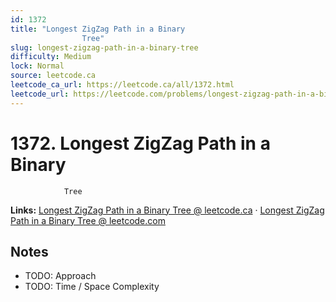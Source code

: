 ```yaml
--- 
id: 1372
title: "Longest ZigZag Path in a Binary
                Tree"
slug: longest-zigzag-path-in-a-binary-tree
difficulty: Medium
lock: Normal
source: leetcode.ca
leetcode_ca_url: https://leetcode.ca/all/1372.html
leetcode_url: https://leetcode.com/problems/longest-zigzag-path-in-a-binary-tree/
---
```


# 1372. Longest ZigZag Path in a Binary
                Tree

**Links:** [Longest ZigZag Path in a Binary
                Tree @ leetcode.ca](https://leetcode.ca/all/1372.html) · [Longest ZigZag Path in a Binary
                Tree @ leetcode.com](https://leetcode.com/problems/longest-zigzag-path-in-a-binary-tree/)

## Notes
- TODO: Approach
- TODO: Time / Space Complexity
